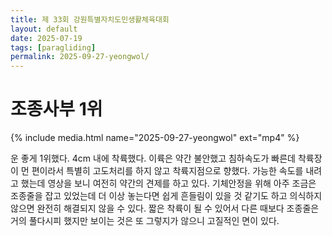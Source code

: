 ```yaml
---
title: 제 33회 강원특별자치도민생활체육대회
layout: default
date: 2025-07-19
tags: [paragliding]
permalink: 2025-09-27-yeongwol/
---
```


# 조종사부 1위

{% include media.html name="2025-09-27-yeongwol" ext="mp4" %}

운 좋게 1위했다. 4cm 내에 착륙했다. 이륙은 약간 불안했고 침하속도가 빠른데 착륙장이 먼 편이라서 특별히 고도처리를 하지 않고 착륙지점으로 향했다. 가능한 속도를 내려고 했는데 영상을 보니 여전히 약간의 견제를 하고 있다. 
기체안정을 위해 아주 조금은 조종줄을 잡고 있었는데 더 이상 놓는다면 쉽게 흔들림이 있을 것 같기도 하고 의식하지 않으면 완전히 해결되지 않을 수 있다. 
짧은 착륙이 될 수 있어서 다른 때보다 조종줄은 거의 풀다시피 했지만 보이는 것은 또 그렇지가 않으니 고질적인 면이 있다.



